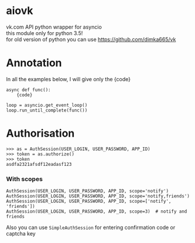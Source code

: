 # aiovk
vk.com API python wrapper for asyncio  
this module only for python 3.5!  
for old version of python you can use https://github.com/dimka665/vk

# Annotation
In all the examples below, I will give only the {code}

    async def func():
        {code}

    loop = asyncio.get_event_loop()
    loop.run_until_complete(func())


# Authorisation
    >>> as = AuthSession(USER_LOGIN, USER_PASSWORD, APP_ID)
    >>> token = as.authorize()
    >>> token
    asdfa2321afsdf12eadasf123
### With scopes
    AuthSession(USER_LOGIN, USER_PASSWORD, APP_ID, scope='notify')
    AuthSession(USER_LOGIN, USER_PASSWORD, APP_ID, scope='notify,friends')
    AuthSession(USER_LOGIN, USER_PASSWORD, APP_ID, scope=['notify', 'friends'])
    AuthSession(USER_LOGIN, USER_PASSWORD, APP_ID, scope=3)  # notify and friends

Also you can use `SimpleAuthSession` for entering confirmation code
or captcha key
